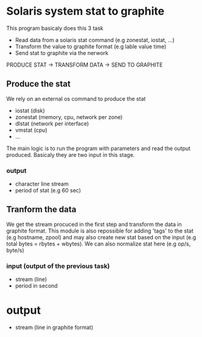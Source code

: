 # Solaris system stat to graphite

This program basicaly does this 3 task

- Read data from a solaris stat command (e.g zonestat, iostat, ...)
- Transform the value to graphite format (e.g lable value time)
- Send stat to graphite via the nerwork

PRODUCE STAT -> TRANSFORM DATA -> SEND TO GRAPHITE

## Produce the stat
We rely on an external os command to produce the stat
- iostat (disk)
- zonestat (memory, cpu, network per zone) 
- dlstat (network per interface)
- vmstat (cpu)
- ...

The main logic is to run the program with parameters and read the output
produced. Basicaly they are two input in this stage.

### output
- character line stream
- period of stat (e.g 60 sec)

## Tranform the data
We get the stream procuced in the first step and transform the data in graphite format.
This module is also repossible for adding 'tags' to the stat (e.g hostname, zpool) and
may also create new stat based on the input (e.g total bytes = rbytes + wbytes).
We can also normalize stat here (e.g op/s, byte/s)

### input (output of the previous task)
- stream (line)
- period in second

# output
- stream (line in graphite format)

